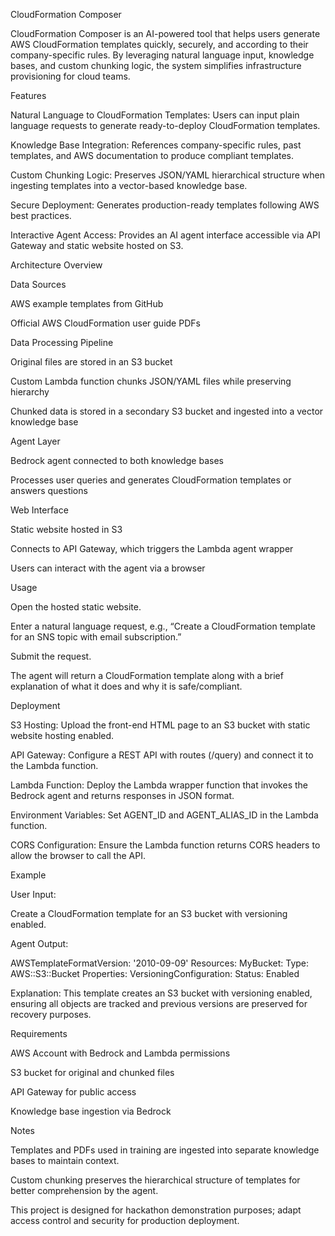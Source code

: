 CloudFormation Composer

CloudFormation Composer is an AI-powered tool that helps users generate AWS CloudFormation templates quickly, securely, and according to their company-specific rules. By leveraging natural language input, knowledge bases, and custom chunking logic, the system simplifies infrastructure provisioning for cloud teams.

Features

Natural Language to CloudFormation Templates: Users can input plain language requests to generate ready-to-deploy CloudFormation templates.

Knowledge Base Integration: References company-specific rules, past templates, and AWS documentation to produce compliant templates.

Custom Chunking Logic: Preserves JSON/YAML hierarchical structure when ingesting templates into a vector-based knowledge base.

Secure Deployment: Generates production-ready templates following AWS best practices.

Interactive Agent Access: Provides an AI agent interface accessible via API Gateway and static website hosted on S3.

Architecture Overview

Data Sources

AWS example templates from GitHub

Official AWS CloudFormation user guide PDFs

Data Processing Pipeline

Original files are stored in an S3 bucket

Custom Lambda function chunks JSON/YAML files while preserving hierarchy

Chunked data is stored in a secondary S3 bucket and ingested into a vector knowledge base

Agent Layer

Bedrock agent connected to both knowledge bases

Processes user queries and generates CloudFormation templates or answers questions

Web Interface

Static website hosted in S3

Connects to API Gateway, which triggers the Lambda agent wrapper

Users can interact with the agent via a browser

Usage

Open the hosted static website.

Enter a natural language request, e.g., “Create a CloudFormation template for an SNS topic with email subscription.”

Submit the request.

The agent will return a CloudFormation template along with a brief explanation of what it does and why it is safe/compliant.

Deployment

S3 Hosting: Upload the front-end HTML page to an S3 bucket with static website hosting enabled.

API Gateway: Configure a REST API with routes (/query) and connect it to the Lambda function.

Lambda Function: Deploy the Lambda wrapper function that invokes the Bedrock agent and returns responses in JSON format.

Environment Variables: Set AGENT_ID and AGENT_ALIAS_ID in the Lambda function.

CORS Configuration: Ensure the Lambda function returns CORS headers to allow the browser to call the API.

Example

User Input:

Create a CloudFormation template for an S3 bucket with versioning enabled.


Agent Output:

AWSTemplateFormatVersion: '2010-09-09'
Resources:
  MyBucket:
    Type: AWS::S3::Bucket
    Properties:
      VersioningConfiguration:
        Status: Enabled


Explanation:
This template creates an S3 bucket with versioning enabled, ensuring all objects are tracked and previous versions are preserved for recovery purposes.

Requirements

AWS Account with Bedrock and Lambda permissions

S3 bucket for original and chunked files

API Gateway for public access

Knowledge base ingestion via Bedrock

Notes

Templates and PDFs used in training are ingested into separate knowledge bases to maintain context.

Custom chunking preserves the hierarchical structure of templates for better comprehension by the agent.

This project is designed for hackathon demonstration purposes; adapt access control and security for production deployment.

